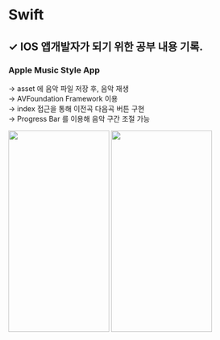 # Swift

 ## ✓ IOS 앱개발자가 되기 위한 공부 내용 기록.


### Apple Music Style App

→ asset 에 음악 파일 저장 후, 음악 재생 </br>
→ AVFoundation Framework 이용 </br>
→ index 접근을 통해 이전곡 다음곡 버튼 구현 </br>
→ Progress Bar 를 이용해 음악 구간 조절 가능 </br>

<img src="https://user-images.githubusercontent.com/55011765/148767434-b79e8f10-91f6-4b32-9be8-d65309140694.png" width ="200" height="400"/> <img src="https://user-images.githubusercontent.com/55011765/148768708-fb63aca9-62b0-4ab8-9c9d-f2cccd23f342.png" width ="200" height="400"/>




